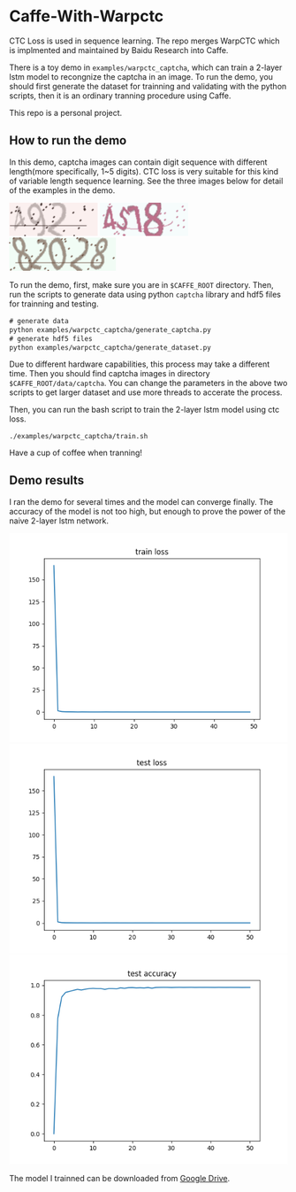 # Caffe-With-Warpctc

CTC Loss is used in sequence learning. The repo merges WarpCTC which is implmented and maintained by Baidu Research into Caffe.

There is a toy demo in `examples/warpctc_captcha`, which can train a 2-layer lstm model to recongnize the captcha in an image. To run the demo, you should first generate the dataset for trainning and validating with the python scripts, then it is an ordinary tranning procedure using Caffe.

This repo is a personal project.

## How to run the demo

In this demo, captcha images can contain digit sequence with different length(more specifically, 1~5 digits). CTC loss is very suitable for this kind of variable length sequence learning. See the three images below for detail of the examples in the demo.

![captcha image with 3 digits](/docs/images/captcha/99944-492.png)
![captcha image with 4 digits](/docs/images/captcha/99938-4518.png)
![captcha image with 5 digits](/docs/images/captcha/99937-82028.png)

To run the demo, first, make sure you are in `$CAFFE_ROOT` directory. Then, run the scripts to generate data using python `captcha` library and hdf5 files for trainning and testing.

```
# generate data
python examples/warpctc_captcha/generate_captcha.py
# generate hdf5 files
python examples/warpctc_captcha/generate_dataset.py
```

Due to different hardware capabilities, this process may take a different time. Then you should find captcha images in directory `$CAFFE_ROOT/data/captcha`. You can change the parameters in the above two scripts to get larger dataset and use more threads to accerate the process.

Then, you can run the bash script to train the 2-layer lstm model using ctc loss.

```
./examples/warpctc_captcha/train.sh
```

Have a cup of coffee when tranning!

## Demo results

I ran the demo for several times and the model can converge finally. The accuracy of the model is not too high, but enough to prove the power of the naive 2-layer lstm network.

![trainning loss result](/docs/images/captcha/train_loss.png)
![test loss result](/docs/images/captcha/test_loss.png)
![test accuracy](/docs/images/captcha/test_accuracy.png)

The model I trainned can be downloaded from [Google Drive](https://drive.google.com/file/d/0B98MUaCGMMG0UVd1WWFrNHZLdTg/view?usp=sharing).
